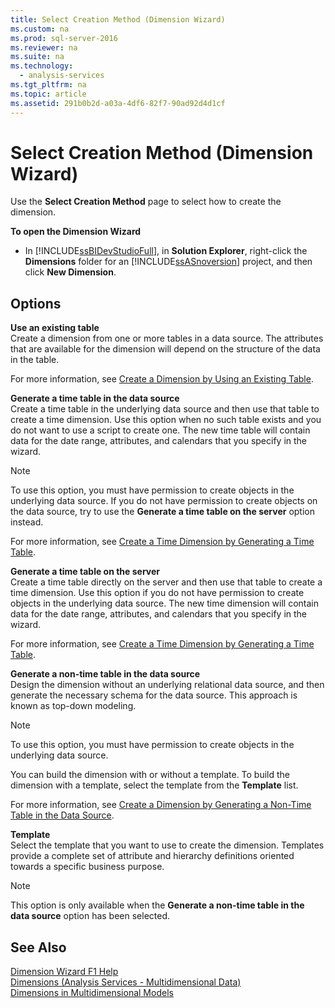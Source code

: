 ```yaml
---
title: Select Creation Method (Dimension Wizard)
ms.custom: na
ms.prod: sql-server-2016
ms.reviewer: na
ms.suite: na
ms.technology: 
  - analysis-services
ms.tgt_pltfrm: na
ms.topic: article
ms.assetid: 291b0b2d-a03a-4df6-82f7-90ad92d4d1cf
---
```

# Select Creation Method (Dimension Wizard)
  Use the **Select Creation Method** page to select how to create the dimension.  
  
 **To open the Dimension Wizard**  
  
-   In [!INCLUDE[ssBIDevStudioFull](../../Token\Other/ssBIDevStudioFull_md.md)], in **Solution Explorer**, right\-click the **Dimensions** folder for an [!INCLUDE[ssASnoversion](../../Token\Other/ssASnoversion_md.md)] project, and then click **New Dimension**.  
  
## Options  
 **Use an existing table**  
 Create a dimension from one or more tables in a data source. The attributes that are available for the dimension will depend on the structure of the data in the table.  
  
 For more information, see [Create a Dimension by Using an Existing Table](../../Topics\TopicNameContainA/Create-a-Dimension-by-Using-an-Existing-Table.md).  
  
 **Generate a time table in the data source**  
 Create a time table in the underlying data source and then use that table to create a time dimension. Use this option when no such table exists and you do not want to use a script to create one. The new time table will contain data for the date range, attributes, and calendars that you specify in the wizard.  
  
> [!NOTE]  
>  To use this option, you must have permission to create objects in the underlying data source. If you do not have permission to create objects on the data source, try to use the **Generate a time table on the server** option instead.  
  
 For more information, see [Create a Time Dimension by Generating a Time Table](../../Topics\TopicNameContainA/Create-a-Time-Dimension-by-Generating-a-Time-Table.md).  
  
 **Generate a time table on the server**  
 Create a time table directly on the server and then use that table to create a time dimension. Use this option if you do not have permission to create objects in the underlying data source. The new time dimension will contain data for the date range, attributes, and calendars that you specify in the wizard.  
  
 For more information, see [Create a Time Dimension by Generating a Time Table](../../Topics\TopicNameContainA/Create-a-Time-Dimension-by-Generating-a-Time-Table.md).  
  
 **Generate a non\-time table in the data source**  
 Design the dimension without an underlying relational data source, and then generate the necessary schema for the data source. This approach is known as top\-down modeling.  
  
> [!NOTE]  
>  To use this option, you must have permission to create objects in the underlying data source.  
  
 You can build the dimension with or without a template. To build the dimension with a template, select the template from the **Template** list.  
  
 For more information, see [Create a Dimension by Generating a Non-Time Table in the Data Source](../../Topics\TopicNameContainA/Create-a-Dimension-by-Generating-a-Non-Time-Table-in-the-Data-Source.md).  
  
 **Template**  
 Select the template that you want to use to create the dimension. Templates provide a complete set of attribute and hierarchy definitions oriented towards a specific business purpose.  
  
> [!NOTE]  
>  This option is only available when the **Generate a non\-time table in the data source** option has been selected.  
  
## See Also  
 [Dimension Wizard F1 Help](../../Topics\TopicNameNotContainA/Dimension-Wizard-F1-Help.md)   
 [Dimensions &#40;Analysis Services - Multidimensional Data&#41;](../Topic/Dimensions%20\(Analysis%20Services%20-%20Multidimensional%20Data\).md)   
 [Dimensions in Multidimensional Models](../../Topics\TopicNameNotContainA/Dimensions-in-Multidimensional-Models.md)  
  
  